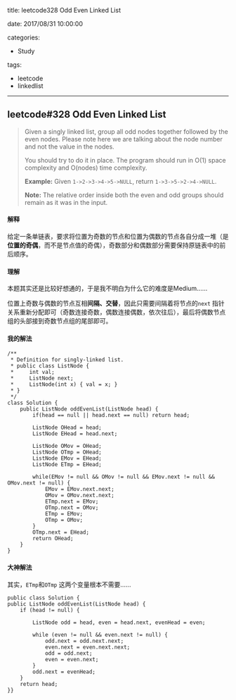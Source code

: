 title: leetcode328 Odd Even Linked List

date: 2017/08/31 10:00:00

categories:

- Study

tags:

- leetcode
- linkedlist

---

## leetcode#328 Odd Even Linked List 

>Given a singly linked list, group all odd nodes together followed by the even nodes. Please note here we are talking about the node number and not the value in the nodes.
>
>You should try to do it in place. The program should run in O(1) space complexity and O(nodes) time complexity.
>
>**Example:**
>Given `1->2->3->4->5->NULL`,
>return `1->3->5->2->4->NULL`.
>
>**Note:**
>The relative order inside both the even and odd groups should remain as it was in the input. 

#### 解释

给定一条单链表，要求将位置为奇数的节点和位置为偶数的节点各自分成一堆（是**位置的奇偶**，而不是节点值的奇偶），奇数部分和偶数部分需要保持原链表中的前后顺序。

#### 理解

本题其实还是比较好想通的，于是我不明白为什么它的难度是Medium......

位置上奇数与偶数的节点互相**间隔、交替**，因此只需要间隔着将节点的`next` 指针关系重新分配即可（奇数连接奇数，偶数连接偶数，依次往后），最后将偶数节点组的头部接到奇数节点组的尾部即可。

#### 我的解法

```
/**
 * Definition for singly-linked list.
 * public class ListNode {
 *     int val;
 *     ListNode next;
 *     ListNode(int x) { val = x; }
 * }
 */
class Solution {
    public ListNode oddEvenList(ListNode head) {
        if(head == null || head.next == null) return head;
        
        ListNode OHead = head;
        ListNode EHead = head.next;
        
        ListNode OMov = OHead;
        ListNode OTmp = OHead;
        ListNode EMov = EHead;
        ListNode ETmp = EHead;
        
        while(EMov != null && OMov != null && EMov.next != null && OMov.next != null) {
            EMov = EMov.next.next;
            OMov = OMov.next.next;
            ETmp.next = EMov;
            OTmp.next = OMov;
            ETmp = EMov;
            OTmp = OMov;
        }
        OTmp.next = EHead;
        return OHead;
    }
}
```

#### 大神解法

其实，`ETmp`和`OTmp` 这两个变量根本不需要......

```
public class Solution {
public ListNode oddEvenList(ListNode head) {
    if (head != null) {
    
        ListNode odd = head, even = head.next, evenHead = even; 
    
        while (even != null && even.next != null) {
            odd.next = odd.next.next; 
            even.next = even.next.next; 
            odd = odd.next;
            even = even.next;
        }
        odd.next = evenHead; 
    }
    return head;
}}
```




